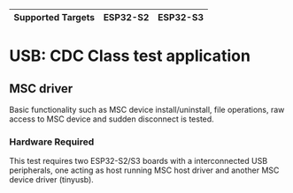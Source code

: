 | Supported Targets | ESP32-S2 | ESP32-S3 |
| ----------------- | -------- | -------- |

# USB: CDC Class test application

## MSC driver

Basic functionality such as MSC device install/uninstall, file operations, 
raw access to MSC device and sudden disconnect is tested.

### Hardware Required

This test requires two ESP32-S2/S3 boards with a interconnected USB peripherals,
one acting as host running MSC host driver and another MSC device driver (tinyusb).